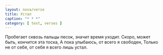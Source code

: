 ```yaml
---
layout: nova/verse
title: Устал
caption: "* * *"
category: [ text, verses ]
---
```

Пробегает сквозь пальцы песок, значит время уходит.
Скоро, может быть, кончится эта тоска,
А пока улыбаюсь, от всего я свободен,
Только не от себя, от себя я всего лишь устал.
